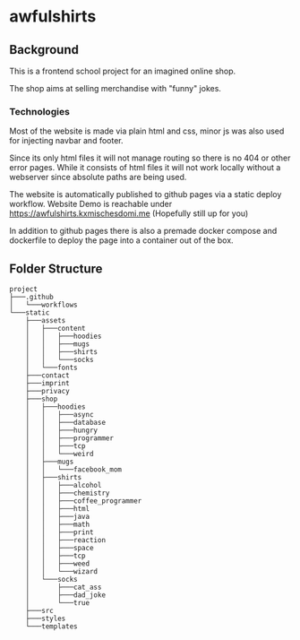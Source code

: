 # awfulshirts
 
## Background

This is a frontend school project for an imagined online shop.

The shop aims at selling merchandise with "funny" jokes.


### Technologies

Most of the website is made via plain html and css, minor js was also used for injecting navbar and footer.

Since its only html files it will not manage routing so there is no 404 or other error pages.
While it consists of html files it will not work locally without a webserver since absolute paths are being used.

The website is automatically published to github pages via a static deploy workflow.
Website Demo is reachable under https://awfulshirts.kxmischesdomi.me (Hopefully still up for you)

In addition to github pages there is also a premade docker compose and dockerfile to deploy the page into a container out of the box.

## Folder Structure

```
project
├───.github
│   └───workflows
└───static
    ├───assets
    │   ├───content
    │   │   ├───hoodies
    │   │   ├───mugs
    │   │   ├───shirts
    │   │   └───socks
    │   └───fonts
    ├───contact
    ├───imprint
    ├───privacy
    ├───shop
    │   ├───hoodies
    │   │   ├───async
    │   │   ├───database
    │   │   ├───hungry
    │   │   ├───programmer
    │   │   ├───tcp
    │   │   └───weird
    │   ├───mugs
    │   │   └───facebook_mom
    │   ├───shirts
    │   │   ├───alcohol
    │   │   ├───chemistry
    │   │   ├───coffee_programmer
    │   │   ├───html
    │   │   ├───java
    │   │   ├───math
    │   │   ├───print
    │   │   ├───reaction
    │   │   ├───space
    │   │   ├───tcp
    │   │   ├───weed
    │   │   └───wizard
    │   └───socks
    │       ├───cat_ass
    │       ├───dad_joke
    │       └───true
    ├───src
    ├───styles
    └───templates
```
